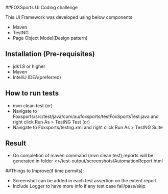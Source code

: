 ##FOXSports UI Coding challenge

This UI Framework was developed using below components
 * Maven
 * TestNG
 * Page Object Model(Design pattern)

## Installation (Pre-requisites)
* jdk1.8 or higher
* Maven
* IntelliJ IDEA(preferred)

## How to run tests
* mvn clean test (or) 
* Navigate to Foxsports/src/test/java/com/au/foxsports/testFoxSportsTest.java and right click Run As > TestNG Test (or)
* Navigate to Foxsports/testng.xml and right click Run As > TestNG Suite

## Result
* On completion of maven command (mvn clean test),reports will be generated in folder
<<path-to-project-folder>>/test-output/screenshots/AutomationReport.html

##Things to Improve(if time permits):

* Screenshot can be added in each test assertion on the extent report
* Include Logger to have more info if any test case fail/pass/skip
